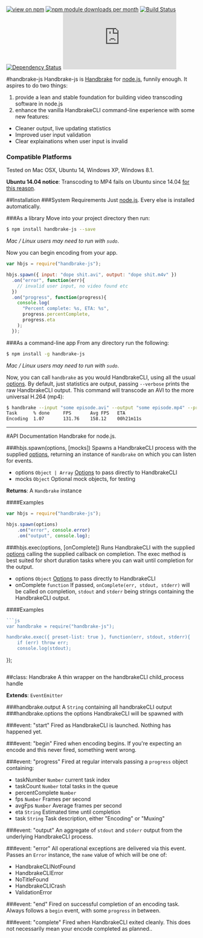 [![view on npm](http://img.shields.io/npm/v/handbrake-js.svg)](https://www.npmjs.org/package/handbrake-js)
[![npm module downloads per month](http://img.shields.io/npm/dm/handbrake-js.svg)](https://www.npmjs.org/package/handbrake-js)
[![Build Status](https://travis-ci.org/75lb/handbrake-js.svg?branch=master)](https://travis-ci.org/75lb/handbrake-js)
[![Dependency Status](https://david-dm.org/75lb/handbrake-js.svg)](https://david-dm.org/75lb/handbrake-js)
![Analytics](https://ga-beacon.appspot.com/UA-27725889-6/handbrake-js/README.md?pixel)

#handbrake-js
Handbrake-js is [Handbrake](http://handbrake.fr) for [node.js](http://nodejs.org), funnily enough. It aspires to do two things:

1. provide a lean and stable foundation for building video transcoding software in node.js
2. enhance the vanilla HandbrakeCLI command-line experience with some new features: 
  - Cleaner output, live updating statistics
  - Improved user input validation
  - Clear explainations when user input is invalid


### Compatible Platforms
Tested on Mac OSX, Ubuntu 14, Windows XP, Windows 8.1.

**Ubuntu 14.04 notice**: Transcoding to MP4 fails on Ubuntu since 14.04 [for this reason](https://forum.handbrake.fr/viewtopic.php?f=13&t=30044).

##Installation
###System Requirements
Just [node.js](http://nodejs.org). Every else is installed automatically.

###As a library 
Move into your project directory then run: 
```sh
$ npm install handbrake-js --save
```
*Mac / Linux users may need to run with `sudo`*.

Now you can begin encoding from your app. 

```js
var hbjs = require("handbrake-js");

hbjs.spawn({ input: "dope shit.avi", output: "dope shit.m4v" })
  .on("error", function(err){
    // invalid user input, no video found etc
  })
  .on("progress", function(progress){
    console.log(
      "Percent complete: %s, ETA: %s", 
      progress.percentComplete, 
      progress.eta
    );
  });
```
###As a command-line app
From any directory run the following:
```sh
$ npm install -g handbrake-js
```
*Mac / Linux users may need to run with `sudo`*.

Now, you can call `handbrake` as you would HandbrakeCLI, using all the usual [options](https://trac.handbrake.fr/wiki/CLIGuide). By default, just statistics are output, passing `--verbose` prints the raw HandbrakeCLI output. This command will transcode an AVI to the more universal H.264 (mp4):
```sh
$ handbrake --input "some episode.avi" --output "some episode.mp4" --preset Normal
Task      % done     FPS       Avg FPS   ETA
Encoding  1.07       131.76    158.12    00h21m11s
```

- - - - - - - - - - - - - - - - - - - - - - - - - - - - - - - - - - - - - - - - - - - - - - - - - 
#API Documentation
Handbrake for node.js.


###hbjs.spawn(options, [mocks])
Spawns a HandbrakeCLI process with the supplied [options](https://trac.handbrake.fr/wiki/CLIGuide), returning an instance of `Handbrake` on which you can listen for events.


- options `Object | Array` [Options](https://trac.handbrake.fr/wiki/CLIGuide) to pass directly to HandbrakeCLI  
- mocks `Object` Optional mock objects, for testing  


**Returns**: A `Handbrake` instance


####Examples
```js
var hbjs = require("handbrake-js");

hbjs.spawn(options)
    .on("error", console.error)
    .on("output", console.log);
```
###hbjs.exec(options, [onComplete])
Runs HandbrakeCLI with the supplied [options](https://trac.handbrake.fr/wiki/CLIGuide) calling the supplied callback on completion. The exec method is best suited for short duration tasks where you can wait until completion for the output.


- options `Object` [Options](https://trac.handbrake.fr/wiki/CLIGuide) to pass directly to HandbrakeCLI  
- onComplete `function` If passed, `onComplete(err, stdout, stderr)` will be called on completion, `stdout` and `stderr` being strings containing the HandbrakeCLI output.  




####Examples
```js
```js
var handbrake = require("handbrake-js");

handbrake.exec({ preset-list: true }, function(err, stdout, stderr){
    if (err) throw err;
    console.log(stdout);
```
});
```
```


##class: Handbrake
A thin wrapper on the handbrakeCLI child_process handle

**Extends**: `EventEmitter`



###handbrake.output
A `String` containing all handbrakeCLI output
###handbrake.options
the options HandbrakeCLI will be spawned with




###event: "start"
Fired as HandbrakeCLI is launched. Nothing has happened yet.

###event: "begin"
Fired when encoding begins. If you're expecting an encode and this never fired, something went wrong.

###event: "progress"
Fired at regular intervals passing a `progress` object containing:

- taskNumber `Number` current task index
- taskCount `Number` total tasks in the queue
- percentComplete `Number`
- fps `Number` Frames per second
- avgFps `Number` Average frames per second
- eta `String` Estimated time until completion
- task `String` Task description, either "Encoding" or "Muxing"

###event: "output"
An aggregate of `stdout` and `stderr` output from the underlying HandbrakeCLI process.

###event: "error"
All operational exceptions are delivered via this event. Passes an `Error` instance, the `name` value of which will be one of:

- HandbrakeCLINotFound
- HandbrakeCLIError
- NoTitleFound
- HandbrakeCLICrash
- ValidationError

###event: "end"
Fired on successful completion of an encoding task. Always follows a `begin` event, with some `progress` in between.

###event: "complete"
Fired when HandbrakeCLI exited cleanly. This does not necessarily mean your encode completed as planned..



